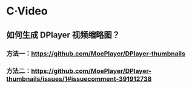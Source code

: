 # C·Video

## 如何生成 DPlayer 视频缩略图？
### 方法一：https://github.com/MoePlayer/DPlayer-thumbnails
### 方法二：https://github.com/MoePlayer/DPlayer-thumbnails/issues/1#issuecomment-391912738
